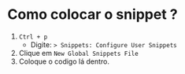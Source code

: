 # Como colocar o snippet ?
1. ```Ctrl + p```
    - Digite: ```> Snippets: Configure User Snippets```
2. Clique em ```New Global Snippets File```
3. Coloque o codigo lá dentro.
